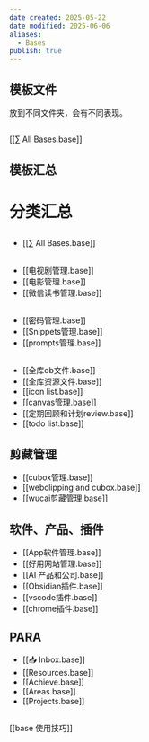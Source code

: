 ```yaml
---
date created: 2025-05-22
date modified: 2025-06-06
aliases:
  - Bases
publish: true
---
```

## 模板文件

放到不同文件夹，会有不同表现。

##


[[∑ All Bases.base]]

## 模板汇总

# 分类汇总

## 

- [[∑ All Bases.base]]

##

- [[电视剧管理.base]]
- [[电影管理.base]]
- [[微信读书管理.base]]

##

- [[密码管理.base]]
- [[Snippets管理.base]]
- [[prompts管理.base]]

##

- [[全库ob文件.base]]
- [[全库资源文件.base]]
- [[icon list.base]]
- [[canvas管理.base]]
- [[定期回顾和计划review.base]]
- [[todo list.base]]

## 剪藏管理

- [[cubox管理.base]]
- [[webclipping and cubox.base]]
- [[wucai剪藏管理.base]]

## 软件、产品、插件

- [[App软件管理.base]]
- [[好用网站管理.base]]
- [[AI 产品和公司.base]]
- [[Obsidian插件.base]]
- [[vscode插件.base]]
- [[chrome插件.base]]

## PARA

- [[📥 Inbox.base]]
- [[Resources.base]]
- [[Achieve.base]]
- [[Areas.base]]
- [[Projects.base]]


## 

[[base 使用技巧]]